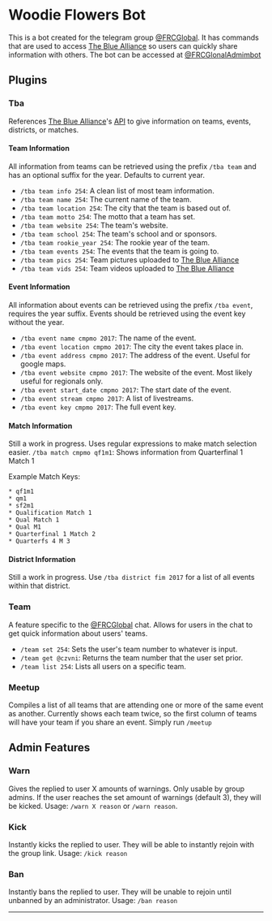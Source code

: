 # Woodie Flowers Bot
This is a bot created for the telegram group [@FRCGlobal](https://t.me/FRCGlobal). It has commands that are used to access [The Blue Alliance](https://thebluealliance.com) so users can quickly share information with others. The bot can be accessed at [@FRCGlonalAdmimbot](t.me/FRCGlobalAdminBot)
## Plugins

### Tba

References [The Blue Alliance](https://thebluealliance.com)'s [API](https://www.thebluealliance.com/apidocs) to give information on teams, events, districts, or matches.


#### Team Information
All information from teams can be retrieved using the prefix `/tba team` and has an optional suffix for the year. Defaults to current year.
* `/tba team info 254`: A clean list of most team information.
* `/tba team name 254`: The current name of the team.
* `/tba team location 254`: The city that the team is based out of.
* `/tba team motto 254`: The motto that a team has set.
* `/tba team website 254`: The team's website.
* `/tba team school 254`: The team's school and or sponsors.
* `/tba team rookie_year 254`: The rookie year of the team.
* `/tba team events 254`: The events that the team is going to.
* `/tba team pics 254`: Team pictures uploaded to [The Blue Alliance](https://thebluealliance.com)
* `/tba team vids 254`: Team videos uploaded to [The Blue Alliance](https://thebluealliance.com)

#### Event Information
All information about events can be retrieved using the prefix `/tba event`, requires the year suffix. Events should be retrieved using the event key without the year.
* `/tba event name cmpmo 2017`: The name of the event.
* `/tba event location cmpmo 2017`: The city the event takes place in.
* `/tba event address cmpmo 2017`: The address of the event. Useful for google maps.
* `/tba event website cmpmo 2017`: The website of the event. Most likely useful for regionals only.
* `/tba event start_date cmpmo 2017`: The start date of the event.
* `/tba event stream cmpmo 2017`: A list of livestreams.
* `/tba event key cmpmo 2017`: The full event key.

#### Match Information
Still a work in progress. Uses regular expressions to make match selection easier.
`/tba match cmpmo qf1m1`: Shows information from Quarterfinal 1 Match 1

Example Match Keys:
```
* qf1m1
* qm1
* sf2m1
* Qualification Match 1
* Qual Match 1
* Qual M1
* Quarterfinal 1 Match 2
* Quarterfs 4 M 3 
```
#### District Information
Still a work in progress. Use `/tba district fim 2017` for a list of all events within that district.

### Team
A feature specific to the [@FRCGlobal](https://t.me/FRCGlobal) chat. Allows for users in the chat to get quick information about users' teams.
* `/team set 254`: Sets the user's team number to whatever is input.
* `/team get @czvni`: Returns the team number that the user set prior.
* `/team list 254`: Lists all users on a specific team.

### Meetup
Compiles a list of all teams that are attending one or more of the same event as another. Currently shows each team twice, so the first column of teams will have your team if you share an event.
Simply run `/meetup`

## Admin Features

### Warn
Gives the replied to user X amounts of warnings. Only usable by group admins.
If the user reaches the set amount of warnings (default 3), they will be kicked.
Usage: `/warn X reason` or `/warn reason`.

### Kick
Instantly kicks the replied to user. They will be able to instantly rejoin with the group link.
Usage: `/kick reason`

### Ban
Instantly bans the replied to user. They will be unable to rejoin until unbanned by an administrator.
Usage: `/ban reason`
___





